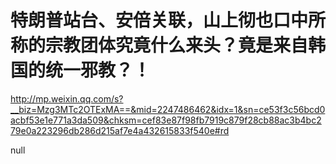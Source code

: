 
# 特朗普站台、安倍关联，山上彻也口中所称的宗教团体究竟什么来头？竟是来自韩国的统一邪教？！

<http://mp.weixin.qq.com/s?__biz=Mzg3MTc2OTExMA==&mid=2247486462&idx=1&sn=ce53f3c56bcd0acbf53e1e771a3da509&chksm=cef83e87f98fb7919c879f28cb88ac3b4bc279e0a223296db286d215af7e4a432615833f540e#rd>

null

